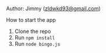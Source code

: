 Author: Jimmy (zldwkd93@gmail.com)

How to start the app

1. Clone the repo
2. Run `npm install`
3. Run `node bingo.js`